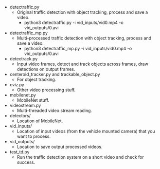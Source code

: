 

- detectraffic.py
	- Original traffic detection with object tracking, process and save a video.
		- python3 detectraffic.py -i vid_inputs/vid0.mp4 -o vid_outputs/0.avi
- detectraffic_mp.py
	- Multi-processed traffic detection with object tracking, process and save a video.
		- python3 detectraffic_mp.py -i vid_inputs/vid0.mp4 -o vid_outputs/0.avi
- detectrack.py
	- Input video frames, detect and track objects across frames, draw detections on output frames.
- centeroid_tracker.py and trackable_object.py
	- For object tracking.
- cviz.py
	- Other video processing stuff.
- mobilenet.py
	- MobileNet stuff.
- videostream.py
	- Multi-threaded video stream reading.
- detectors/
	- Location of MobileNet.
- vid_inputs/
	- Location of input videos (from the vehicle mounted camera) that you want to process.
- vid_outputs/
	- Location to save output processed videos.
- test_td.py
	- Run the traffic detection system on a short video and check for success.

